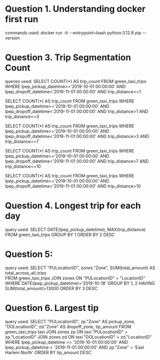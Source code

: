 # Question 1. Understanding docker first run
commands used: 
docker run -it --entrypoint=bash python:3.12.8
pip --version

# Question 3. Trip Segmentation Count
queries used:
SELECT COUNT(*) AS trip_count 
FROM green_taxi_trips 
WHERE lpep_pickup_datetime>='2019-10-01 00:00:00' 
AND lpep_dropoff_datetime<'2019-11-01 00:00:00'
AND trip_distance<=1

SELECT COUNT(*) AS trip_count 
FROM green_taxi_trips 
WHERE lpep_pickup_datetime>='2019-10-01 00:00:00' 
AND lpep_dropoff_datetime<'2019-11-01 00:00:00'
AND trip_distance>1 AND trip_distance<=3

SELECT COUNT(*) AS trip_count 
FROM green_taxi_trips 
WHERE lpep_pickup_datetime>='2019-10-01 00:00:00' 
AND lpep_dropoff_datetime<'2019-11-01 00:00:00'
AND trip_distance>3 AND trip_distance<=7

SELECT COUNT(*) AS trip_count 
FROM green_taxi_trips 
WHERE lpep_pickup_datetime>='2019-10-01 00:00:00' 
AND lpep_dropoff_datetime<'2019-11-01 00:00:00'
AND trip_distance>7 AND trip_distance<=10

SELECT COUNT(*) AS trip_count 
FROM green_taxi_trips 
WHERE lpep_pickup_datetime>='2019-10-01 00:00:00' 
AND lpep_dropoff_datetime<'2019-11-01 00:00:00'
AND trip_distance>10

# Question 4. Longest trip for each day
query used:
SELECT DATE(lpep_pickup_datetime), 
       MAX(trip_distance) 
FROM green_taxi_trips 
GROUP BY 1 
ORDER BY 2 DESC

# Question 5:
query used:
SELECT "PULocationID", zones."Zone", SUM(total_amount) AS total_across_all_trips  
FROM green_taxi_trips JOIN zones ON
"PULocationID" = "LocationID"
WHERE DATE(lpep_pickup_datetime)='2019-10-18'
GROUP BY 1, 2
HAVING SUM(total_amount)>13000
ORDER BY 3 DESC

# Question 6. Largest tip
query used:
SELECT "PULocationID",
	   zp."Zone" AS pickup_zone,
	   "DOLocationID", 
	   zd."Zone" AS dropoff_zone,
	   tip_amount
FROM green_taxi_trips taxi
JOIN zones zp
ON taxi."PULocationID" = zp."LocationID"
JOIN zones zd
ON taxi."DOLocationID" = zd."LocationID"
WHERE lpep_pickup_datetime >= '2019-10-01 00:00:00'
AND lpep_pickup_datetime < '2019-11-01 00:00:00'
AND zp."Zone" = 'East Harlem North'
ORDER BY tip_amount DESC


